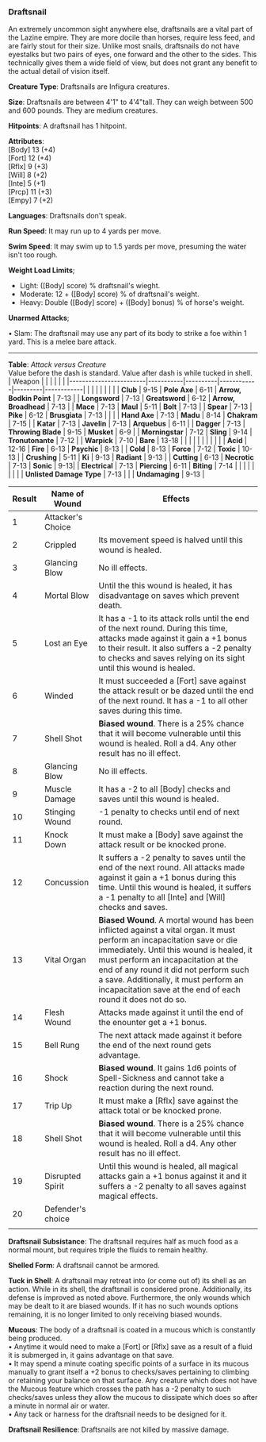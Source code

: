### Draftsnail
An extremely uncommon sight anywhere else, draftsnails are a vital part of the Lazine empire. They are more docile than horses, require less feed, and are fairly stout for their size. Unlike most snails, draftsnails do not have eyestalks but two pairs of eyes, one forward and the other to the sides. This technically gives them a wide field of view, but does not grant any benefit to the actual detail of vision itself.

**Creature Type**: Draftsnails are Infigura creatures. 

**Size**: Draftsnails are between 4'1" to 4'4"tall. They can weigh between 500 and 600 pounds. They are medium creatures.

**Hitpoints**: A draftsnail has 1 hitpoint.

**Attributes**:  
[Body] 13 (+4)  
[Fort] 12 (+4)  
[Rflx] 9 (+3)  
[Will] 8 (+2)  
[Inte] 5 (+1)  
[Prcp] 11 (+3)  
[Empy] 7 (+2)  

**Languages**: Draftsnails don't speak.

**Run Speed**: It may run up to 4 yards per move.

**Swim Speed**: It may swim up to 1.5 yards per move, presuming the water isn't too rough.

**Weight Load Limits**;  
* Light: ([Body] score) % draftsnail's wieght.
* Moderate: 12 + ([Body] score) % of draftsnail's weight.
* Heavy: Double ([Body] score) + ([Body] bonus) % of horse's weight.

**Unarmed Attacks**;

 • Slam: The draftsnail may use any part of its body to strike a foe within 1 yard. This is a melee bare attack.

---------------------

**Table**: *Attack versus Creature*  
Value before the dash is standard. Value after dash is while tucked in shell.  
| Weapon                 |          |            |         |            |         |
|------------------------|-----------|----------|------------|---------|------------|
|                        |          |            |         |            |         |
| **Club**                   | 9-15 | **Pole Axe** | 6-11   | **Arrow, Bodkin Point**    | 7-13 |
| **Longsword**              | 7-13  | **Greatsword** | 6-12   | **Arrow, Broadhead**       | 7-13 |
| **Mace**                   | 7-13 | **Maul** | 5-11   | **Bolt** | 7-13 |
| **Spear**                  | 7-13  | **Pike** | 6-12   | **Brusgiata** | 7-13  |  |     |
| **Hand Axe**               | 7-13  | **Madu** | 8-14   | **Chakram** | 7-15 |
| **Katar**                  | 7-13  | **Javelin** | 7-13  | **Arquebus** | 6-11  |
| **Dagger**                 | 7-13  | **Throwing Blade** | 9-15  | **Musket** | 6-9 |
| **Morningstar**            | 7-12   | **Sling** | 9-14  | **Tronutonante** | 7-12  |
| **Warpick**                | 7-10   | **Bare** | 13-18 |  |  |
|                        |           |          |            |         |            |
| **Acid**                   | 12-16   | **Fire** | 6-13   | **Psychic** | 8-13  |
| **Cold**                   | 8-13  | **Force** | 7-12   | **Toxic**  | 10-13   |
| **Crushing**               | 5-11   | **Ki** | 9-13  | **Radiant** | 9-13  |
| **Cutting**                | 6-13  | **Necrotic** | 7-13  | **Sonic** | 9-13|
| **Electrical**             | 7-13  | **Piercing** | 6-11   | **Biting** | 7-14  |
|                        |           |          |            |         |            |
| **Unlisted Damage Type** | 7-13 |    |     | **Undamaging** | 9-13 |

| Result | **Name of Wound** | Effects                                                        |
|--------|-------------------|----------------------------------------------------------------|
|   1    | Attacker's Choice |                                                                |
|   2    | Crippled          | Its movement speed is halved until this wound is healed.      |
|   3    | Glancing Blow      | No ill effects. |
|   4    | Mortal Blow       | Until the this wound is healed, it has disadvantage on saves which prevent death. |
|   5    | Lost an Eye       | It has a -1 to its attack rolls until the end of the next round. During this time, attacks made against it gain a +1 bonus to their result. It also suffers a -2 penalty to checks and saves relying on its sight until this wound is healed. |
|   6    | Winded            | It must succeeded a [Fort] save against the attack result or be dazed until the end of the next round. It has a -1 to all other saves during this time.|
|   7    | Shell Shot | **Biased wound**. There is a 25% chance that it will become vulnerable until this wound is healed. Roll a d4. Any other result has no ill effect. |
|   8    | Glancing Blow     | No ill effects.                                     |
|   9    | Muscle Damage     | It has a -2 to all [Body] checks and saves until this wound is healed. |
|   10   | Stinging Wound    | -1 penalty to checks until end of next round. |
|   11   | Knock Down | It must make a [Body] save against the attack result or be knocked prone. |
|   12   | Concussion | It suffers a -2 penalty to saves until the end of the next round. All attacks made against it gain a +1 bonus during this time. Until this wound is healed, it suffers a -1 penalty to all [Inte] and [Will] checks and saves. |
|   13   | Vital Organ | **Biased Wound**. A mortal wound has been inflicted against a vital organ. It must perform an incapacitation save or die immediately. Until this wound is healed, it must perform an incapacitation at the end of any round it did not perform such a save. Additionally, it must perform an incapacitation save at the end of each round it does not do so.  |
|   14   | Flesh Wound | Attacks made against it until the end of the enounter get a +1 bonus. |
|   15   | Bell Rung | The next attack made against it before the end of the next round gets advantage.  |
|   16   | Shock | **Biased wound**. It gains 1d6 points of Spell-Sickness and cannot take a reaction during the next round. |
|   17   | Trip Up           | It must make a [Rflx] save against the attack total or be knocked prone.                                  |
|   18   | Shell Shot | **Biased wound**. There is a 25% chance that it will become vulnerable until this wound is healed. Roll a d4. Any other result has no ill effect. |
|   19   | Disrupted Spirit | Until this wound is healed, all magical attacks gain a +1 bonus against it and it suffers a -2 penalty to all saves against magical effects. |
|   20   | Defender's choice |                                   |
|        |                                                |                                   |                                           |                                   |

**Draftsnail Subsistance**: The draftsnail requires half as much food as a normal mount, but requires triple the fluids to remain healthy.

**Shelled Form**: A draftsnail cannot be armored.

**Tuck in Shell**: A draftsnail may retreat into (or come out of) its shell as an action. While in its shell, the draftsnail is considered prone. Additionally, its defense is improved as noted above. Furthermore, the only wounds which may be dealt to it are biased wounds. If it has no such wounds options remaining, it is no longer limited to only receiving biased wounds.

**Mucous**: The body of a draftsnail is coated in a  mucous which is constantly being produced.  
 • Anytime it would need to make a [Fort] or [Rflx] save as a result of a fluid it is submerged in, it gains advantage on that save.  
 • It may spend a minute coating specific points of a surface in its mucous manually to grant itself a +2 bonus to checks/saves pertaining to climbing or retaining your balance on that surface. Any creature which does not have the Mucous feature which crosses the path has a -2 penalty to such checks/saves unless they allow the mucous to dissipate which does so after a minute in normal air or water.  
 • Any tack or harness for the draftsnail needs to be designed for it.

**Draftsnail Resilience**: Draftsnails are not killed by massive damage.
